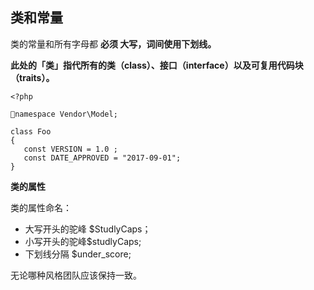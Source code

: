## 类和常量

类的常量和所有字母都 **必须 大写，词间使用下划线。**

**此处的「类」指代所有的类（class）、接口（interface）以及可复用代码块（traits）。**

```
<?php

namespace Vendor\Model;

class Foo
{
   const VERSION = 1.0 ;
   const DATE_APPROVED = "2017-09-01";
}
```

**类的属性**

类的属性命名：

* 大写开头的驼峰 $StudlyCaps；
* 小写开头的驼峰$studlyCaps;
* 下划线分隔 $under\_score;

无论哪种风格团队应该保持一致。

